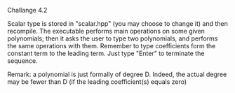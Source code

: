 Challange 4.2

Scalar type is stored in "scalar.hpp" (you may choose to change it) and then recompile.
The executable performs main operations on some given polynomials; then it asks the user to type two polynomials, and performs the same operations with them.
Remember to type coefficients form the constant term to the leading term. Just type "Enter" to terminate the sequence.

Remark: a polynomial<D> is just formally of degree D. Indeed, the actual degree may be fewer than D (if the leading coefficient(s) equals zero)
